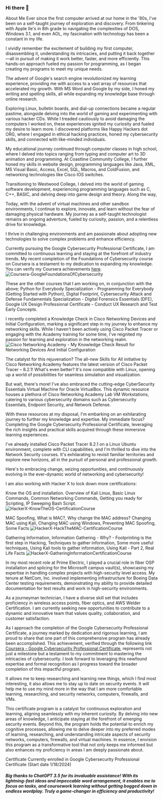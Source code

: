 ### Hi there 👋

<!--
**briannokes/briannokes** is a ✨ _special_ ✨ repository because its `README.md` (this file) appears on your GitHub profile.

Here are some ideas to get you started:

- 🔭 I’m currently working on ...
- 🌱 I’m currently learning ...
- 👯 I’m looking to collaborate on ...
- 🤔 I’m looking for help with ...
- 💬 Ask me about ...
- 📫 How to reach me: ...
- 😄 Pronouns: ...
- ⚡ Fun fact: ...
-->

About Me
Ever since the first computer arrived at our home in the '80s, I've been on a self-taught journey of exploration and discovery. From tinkering with Apple IIe's in 8th grade to navigating the complexities of DOS, Windows 3.1, and even AOL, my fascination with technology has been a constant in my life.

I vividly remember the excitement of building my first computer, disassembling it, understanding its intricacies, and putting it back together—all in pursuit of making it work better, faster, and more efficiently. This hands-on approach fueled my passion for programming, as I began creating my programs to meet my unique needs.

The advent of Google's search engine revolutionized my learning experience, providing me with access to a vast array of resources that accelerated my growth. With MS Word and Google by my side, I honed my writing and spelling skills, all while expanding my knowledge base through online research.

Exploring Linux, bulletin boards, and dial-up connections became a regular pastime, alongside delving into the world of gaming and experimenting with various hacker CDs. While I treaded cautiously to avoid damaging the computers I worked on, these experiences ignited my curiosity and fueled my desire to learn more. I discovered platforms like Happy Hackers dot ORG, where I engaged in ethical hacking practices, honed my cybersecurity skills, and connected with like-minded individuals.

My educational journey continued through computer classes in high school, where I delved into topics ranging from typing and computer art to 3D animation and programming. At Coastline Community College, I further honed my skills in website design, programming languages like Java, XML, MS Visual Basic, Access, Excel, SQL, Macros, and ColdFusion, and networking technologies like Cisco IOS switches.

Transitioning to Westwood College, I delved into the world of gaming software development, experiencing programming languages such as C, C++, BASIC, and delving deep into game design and theory. Along the way,

Today, with the advent of virtual machines and other sandbox environments, I continue to explore, innovate, and learn without the fear of damaging physical hardware. My journey as a self-taught technologist remains an ongoing adventure, fueled by curiosity, passion, and a relentless drive for knowledge.

I thrive in challenging environments and am passionate about adopting new technologies to solve complex problems and enhance efficiency.

Currently pursuing the Google Cybersecurity Professional Certificate, I am committed to continuous learning and staying at the forefront of industry trends. My recent completion of the Foundations of Cybersecurity course on Coursera is a testament to my dedication to expanding my knowledge. You can verify my Coursera achievements [here](https://coursera.org/verify/AQM35Z3XBGM2).
![Coursera-GoogleFoundationsOfCybersecurity](https://github.com/briannokes/briannokes/assets/158811758/454e1c55-6857-468b-8fa6-ca99f559eef0)

These are the other courses that I am working on, in conjunction with the above; Python for Everybody Specialization - Programming for Everybody (Getting Started with Python), Digital Footprint, Cybersecurity Attack and Defense Fundamentals Specialization - Digital Forensics Essentials (DFE), Google UX Design Professional Certificate - Conduct UX Research and Test Early Concepts.

I recently completed a Knowledge Check in Cisco Networking Devices and Initial Configuration, marking a significant step in my journey to enhance my networking skills. While I haven't been actively using Cisco Packet Tracer or engaging with the Academy training for some time, I've reignited my passion for learning and exploration in the networking realm.
![Cisco Networking Academy - My Knowledge Check Result for Networking Devices And Initial Configuration](https://github.com/briannokes/briannokes/assets/158811758/4c2882d5-ef60-452a-9af0-491e858bc4a4)

The catalyst for this rejuvenation? The all-new Skills for All initiative by Cisco Networking Academy features the latest version of Cisco Packet Tracer – 8.2.1! What's even better? It's now compatible with Linux, opening up a world of possibilities for seamless simulation and visualization.

But wait, there's more! I've also embraced the cutting-edge CyberSecurity Essentials Virtual Machine for Oracle VirtualBox. This dynamic resource houses a plethora of Cisco Networking Academy Lab VM Workstations, catering to various cybersecurity domains such as Cybersecurity Essentials, Endpoint Security, and Network Defense.

With these resources at my disposal, I'm embarking on an exhilarating journey to further my knowledge and expertise. My immediate focus? Completing the Google Cybersecurity Professional Certificate, leveraging the rich insights and practical skills acquired through these immersive learning experiences.

I've already installed Cisco Packet Tracer 8.2.1 on a Linux Ubuntu environment, complete with CLI capabilities, and I'm thrilled to dive into the Network Security courses. It's exhilarating to revisit familiar territories and explore new horizons, all in the pursuit of personal and professional growth.

Here's to embracing change, seizing opportunities, and continuously evolving in the ever-dynamic world of networking and cybersecurity!

I am also working with Hacker X to lock down more certifications:

Know the OS and installation. Overview of Kali Linux, Basic Linux Commands, Common Networking Commands, Getting you ready for Scripting, IP Sweeping Bash Script.
![HackerX-KnowTheOS-CertificationCourse](https://github.com/briannokes/briannokes/assets/158811758/9e98911e-38d8-4fbe-9109-662e32779d42)

MAC Spoofing, What is MAC?, Why change the MAC address? Changing MAC using Kali, Changing MAC using Windows, Preventing MAC Spoofing, Some Facts
![HackerX-HackTheMAC-CertificationCourse](https://github.com/briannokes/briannokes/assets/158811758/69d564c4-b9c1-4613-95c1-3fea418705a2)

Gathering Information, Information Gathering - Why? - Footprinting is the first step in Hacking, Techniques to gather information, Some more useful techniques, Using Kali tools to gather information, Using Kali - Part 2, Real Life Facts
![HackerX-GatheringInformationCertificationCourse](https://github.com/briannokes/briannokes/assets/158811758/92c3a624-1263-45bd-9d97-c86c4db1c7e6)

In my most recent role at Prime Electric, I played a crucial role in fiber OSP installation and splicing for the Microsoft campus vault(s), showcasing my expertise in handling complex projects with high-security level access. My tenure at NetCom, Inc. involved implementing infrastructure for Boeing Data Center testing requirements, demonstrating my ability to provide detailed documentation for test results and work in high-security environments.

As a journeyman technician, I have a diverse skill set that includes proficiency in wireless access points, fiber optics, and AWS Welder Certification. I am currently seeking new opportunities to contribute to a dynamic and innovative team that values quality, collaboration, and customer satisfaction.

As I approach the completion of the Google Cybersecurity Professional Certificate, a journey marked by dedication and rigorous learning, I am proud to share that one part of this comprehensive program has already been accomplished. This achievement, verified through the following link [Coursera - Google Cybersecurity Professional Certificate](https://www.coursera.org/account/accomplishments/verify/AQM35Z3XBGM2), represents not just a milestone but a testament to my commitment to mastering the intricacies of cybersecurity. I look forward to leveraging this newfound expertise and formal recognition as I progress toward the broader completion of this impactful program.

It allows me to keep researching and learning new things, which I find most interesting, it also allows me to stay up to date on security events. It will help me to use my mind more in the way that I am more comfortable learning, researching, and security networks, computers, firewalls, and VMs.

This certificate program is a catalyst for continuous exploration and learning, aligning seamlessly with my inherent curiosity. By delving into new areas of knowledge, I anticipate staying at the forefront of emerging security events. Beyond this, the program holds the potential to enrich my cognitive processes, allowing me to delve deeper into my preferred modes of learning, researching, and understanding intricate aspects of security networks, computers, firewalls, and virtual machines. In essence, I envision this program as a transformative tool that not only keeps me informed but also enhances my proficiency in areas I am deeply passionate about.


Certificate
Currently enrolled in Google Cybersecurity Professional Certificate (Start date 1/18/2024)


##### Big thanks to ChatGPT 3.5 for its invaluable assistance! With its lightning-fast ideas and impeccable word arrangement, it enables me to focus on tasks, and coursework learning without getting bogged down in endless wordplay. Truly a game-changer in efficiency and productivity!
